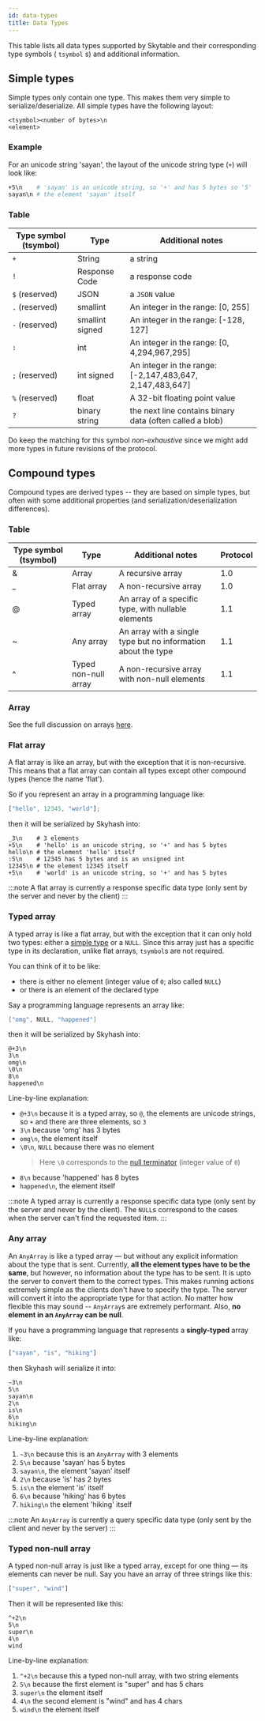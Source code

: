 ```yaml
---
id: data-types
title: Data Types
---
```


This table lists all data types supported by Skytable and their corresponding
type symbols ( `tsymbol` s) and additional information.

## Simple types

Simple types only contain one type. This makes them very simple to serialize/deserialize. All simple types have the
following layout:

```
<tsymbol><number of bytes>\n
<element>
```

### Example

For an unicode string 'sayan', the layout of the unicode string type (`+`) will look like:

```sh
+5\n    # 'sayan' is an unicode string, so '+' and has 5 bytes so '5'
sayan\n # the element 'sayan' itself
```

### Table

| Type symbol (tsymbol) | Type            | Additional notes                                         |
| --------------------- | --------------- | -------------------------------------------------------- |
| `+`                   | String          | a string                                                 |
| `!`                   | Response Code   | a response code                                          |
| `$` (reserved)        | JSON            | a `JSON` value                                           |
| `.` (reserved)        | smallint        | An integer in the range: [0, 255]                        |
| `-` (reserved)        | smallint signed | An integer in the range: [-128, 127]                     |
| `:`                   | int             | An integer in the range: [0, 4,294,967,295]              |
| `;` (reserved)        | int signed      | An integer in the range: [-2,147,483,647, 2,147,483,647] |
| `%` (reserved)        | float           | A 32-bit floating point value                            |
| `?`                   | binary string   | the next line contains binary data (often called a blob) |

Do keep the matching for this symbol _non-exhaustive_ since we might add more types in future revisions of the protocol.

## Compound types

Compound types are derived types -- they are based on simple types, but often with
some additional properties (and serialization/deserialization differences).

### Table

| Type symbol (tsymbol) | Type                 | Additional notes                                              | Protocol |
| --------------------- | -------------------- | ------------------------------------------------------------- | -------- |
| &                     | Array                | A recursive array                                             | 1.0      |
| \_                    | Flat array           | A non-recursive array                                         | 1.0      |
| @                     | Typed array          | An array of a specific type, with nullable elements           | 1.1      |
| ~                     | Any array            | An array with a single type but no information about the type | 1.1      |
| ^                     | Typed non-null array | A non-recursive array with non-null elements                  | 1.1      |

### Array

See the full discussion on arrays [here](skyhash#arrays-).

### Flat array

A flat array is like an array, but with the exception that it is non-recursive. This
means that a flat array can contain all types except other compound types (hence the
name 'flat').

So if you represent an array in a programming language like:

```js
["hello", 12345, "world"];
```

then it will be serialized by Skyhash into:

```
_3\n    # 3 elements
+5\n    # 'hello' is an unicode string, so '+' and has 5 bytes
hello\n # the element 'hello' itself
:5\n    # 12345 has 5 bytes and is an unsigned int
12345\n # the element 12345 itself
+5\n    # 'world' is an unicode string, so '+' and has 5 bytes
```

:::note
A flat array is currently a response specific data type (only sent by the server and never by the client)
:::

### Typed array

A typed array is like a flat array, but with the exception that it can only hold
two types: either a [simple type](#simple-types) or a `NULL`. Since this array just has a specific type in its declaration, unlike flat arrays, `tsymbol`s are not required.

You can think of it to be like:

- there is either no element (integer value of `0`; also called `NULL`)
- or there is an element of the declared type

Say a programming language represents an array like:

```cpp
["omg", NULL, "happened"]
```

then it will be serialized by Skyhash into:

```
@+3\n
3\n
omg\n
\0\n
8\n
happened\n
```

Line-by-line explanation:

- `@+3\n` because it is a typed array, so `@`, the elements are unicode strings, so `+`
  and there are three elements, so `3`
- `3\n` because 'omg' has 3 bytes
- `omg\n`, the element itself
- `\0\n`, `NULL` because there was no element
  > Here `\0` corresponds to the [null terminator](https://en.wikipedia.org/wiki/Null_character) (integer value of `0`)
- `8\n` because 'happened' has 8 bytes
- `happened\n`, the element itself

:::note
A typed array is currently a response specific data type (only sent by the server and never by the client). The `NULL`s correspond to the cases when the server can't find the requested item.
:::

### Any array

An `AnyArray` is like a typed array &mdash; but without any explicit information about the type that is sent. Currently,
**all the element types have to be the same**, but however, no information about the type has to be sent. It is upto
the server to convert them to the correct types. This makes running actions extremely simple as the clients don't have
to specify the type. The server will convert it into the appropriate type for that action. No matter how flexible this
may sound -- `AnyArray`s are extremely performant. Also, **no element in an `AnyArray` can be null**.

If you have a programming language that represents a **singly-typed** array like:

```rust
["sayan", "is", "hiking"]
```

then Skyhash will serialize it into:

```
~3\n
5\n
sayan\n
2\n
is\n
6\n
hiking\n
```

Line-by-line explanation:

1. `~3\n` because this is an `AnyArray` with 3 elements
2. `5\n` because 'sayan' has 5 bytes
3. `sayan\n`, the element 'sayan' itself
4. `2\n` because 'is' has 2 bytes
5. `is\n` the element 'is' itself
6. `6\n` because 'hiking' has 6 bytes
7. `hiking\n` the element 'hiking' itself

:::note
An `AnyArray` is currently a query specific data type (only sent by the client and never by the server)
:::

### Typed non-null array

A typed non-null array is just like a typed array, except for one thing &mdash; its elements can never be null. Say you
have an array of three strings like this:

```js
["super", "wind"]
```

Then it will be represented like this:

```shell
^+2\n
5\n
super\n
4\n
wind
```

Line-by-line explanation:

1. `^+2\n` because this a typed non-null array, with two string elements
2. `5\n` because the first element is "super" and has 5 chars
3. `super\n` the element itself
4. `4\n` the second element is "wind" and has 4 chars
5. `wind\n` the element itself
